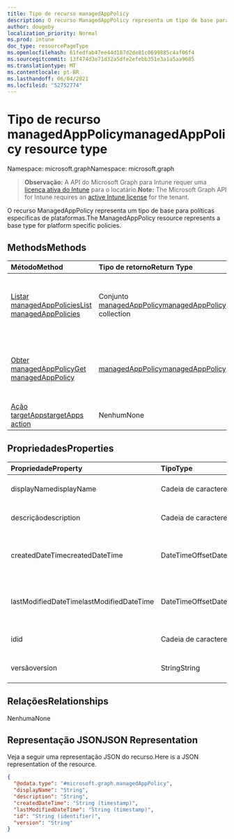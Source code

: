 ```yaml
---
title: Tipo de recurso managedAppPolicy
description: O recurso ManagedAppPolicy representa um tipo de base para políticas específicas de plataformas.
author: dougeby
localization_priority: Normal
ms.prod: intune
doc_type: resourcePageType
ms.openlocfilehash: 61fedfab47ee44d187d2de81c0699885c4af06f4
ms.sourcegitcommit: 13f474d3e71d32a5dfe2efebb351e3a1a5aa9685
ms.translationtype: MT
ms.contentlocale: pt-BR
ms.lasthandoff: 06/04/2021
ms.locfileid: "52752774"
---
```

# <a name="managedapppolicy-resource-type"></a><span data-ttu-id="5b70b-103">Tipo de recurso managedAppPolicy</span><span class="sxs-lookup"><span data-stu-id="5b70b-103">managedAppPolicy resource type</span></span>

<span data-ttu-id="5b70b-104">Namespace: microsoft.graph</span><span class="sxs-lookup"><span data-stu-id="5b70b-104">Namespace: microsoft.graph</span></span>

> <span data-ttu-id="5b70b-105">**Observação:** A API do Microsoft Graph para Intune requer uma [licença ativa do Intune](https://go.microsoft.com/fwlink/?linkid=839381) para o locatário.</span><span class="sxs-lookup"><span data-stu-id="5b70b-105">**Note:** The Microsoft Graph API for Intune requires an [active Intune license](https://go.microsoft.com/fwlink/?linkid=839381) for the tenant.</span></span>

<span data-ttu-id="5b70b-106">O recurso ManagedAppPolicy representa um tipo de base para políticas específicas de plataformas.</span><span class="sxs-lookup"><span data-stu-id="5b70b-106">The ManagedAppPolicy resource represents a base type for platform specific policies.</span></span>

## <a name="methods"></a><span data-ttu-id="5b70b-107">Methods</span><span class="sxs-lookup"><span data-stu-id="5b70b-107">Methods</span></span>
|<span data-ttu-id="5b70b-108">Método</span><span class="sxs-lookup"><span data-stu-id="5b70b-108">Method</span></span>|<span data-ttu-id="5b70b-109">Tipo de retorno</span><span class="sxs-lookup"><span data-stu-id="5b70b-109">Return Type</span></span>|<span data-ttu-id="5b70b-110">Descrição</span><span class="sxs-lookup"><span data-stu-id="5b70b-110">Description</span></span>|
|:---|:---|:---|
|[<span data-ttu-id="5b70b-111">Listar managedAppPolicies</span><span class="sxs-lookup"><span data-stu-id="5b70b-111">List managedAppPolicies</span></span>](../api/intune-mam-managedapppolicy-list.md)|<span data-ttu-id="5b70b-112">Conjunto [managedAppPolicy](../resources/intune-mam-managedapppolicy.md)</span><span class="sxs-lookup"><span data-stu-id="5b70b-112">[managedAppPolicy](../resources/intune-mam-managedapppolicy.md) collection</span></span>|<span data-ttu-id="5b70b-113">Listar propriedades e relações de objetos de [managedAppPolicy](../resources/intune-mam-managedapppolicy.md).</span><span class="sxs-lookup"><span data-stu-id="5b70b-113">List properties and relationships of the [managedAppPolicy](../resources/intune-mam-managedapppolicy.md) objects.</span></span>|
|[<span data-ttu-id="5b70b-114">Obter managedAppPolicy</span><span class="sxs-lookup"><span data-stu-id="5b70b-114">Get managedAppPolicy</span></span>](../api/intune-mam-managedapppolicy-get.md)|[<span data-ttu-id="5b70b-115">managedAppPolicy</span><span class="sxs-lookup"><span data-stu-id="5b70b-115">managedAppPolicy</span></span>](../resources/intune-mam-managedapppolicy.md)|<span data-ttu-id="5b70b-116">Ler propriedades e relações de objetos de [managedAppPolicy](../resources/intune-mam-managedapppolicy.md).</span><span class="sxs-lookup"><span data-stu-id="5b70b-116">Read properties and relationships of the [managedAppPolicy](../resources/intune-mam-managedapppolicy.md) object.</span></span>|
|[<span data-ttu-id="5b70b-117">Ação targetApps</span><span class="sxs-lookup"><span data-stu-id="5b70b-117">targetApps action</span></span>](../api/intune-mam-managedapppolicy-targetapps.md)|<span data-ttu-id="5b70b-118">Nenhum</span><span class="sxs-lookup"><span data-stu-id="5b70b-118">None</span></span>|<span data-ttu-id="5b70b-119">Ainda não documentado</span><span class="sxs-lookup"><span data-stu-id="5b70b-119">Not yet documented</span></span>|

## <a name="properties"></a><span data-ttu-id="5b70b-120">Propriedades</span><span class="sxs-lookup"><span data-stu-id="5b70b-120">Properties</span></span>
|<span data-ttu-id="5b70b-121">Propriedade</span><span class="sxs-lookup"><span data-stu-id="5b70b-121">Property</span></span>|<span data-ttu-id="5b70b-122">Tipo</span><span class="sxs-lookup"><span data-stu-id="5b70b-122">Type</span></span>|<span data-ttu-id="5b70b-123">Descrição</span><span class="sxs-lookup"><span data-stu-id="5b70b-123">Description</span></span>|
|:---|:---|:---|
|<span data-ttu-id="5b70b-124">displayName</span><span class="sxs-lookup"><span data-stu-id="5b70b-124">displayName</span></span>|<span data-ttu-id="5b70b-125">Cadeia de caracteres</span><span class="sxs-lookup"><span data-stu-id="5b70b-125">String</span></span>|<span data-ttu-id="5b70b-126">Nome de exibição da política.</span><span class="sxs-lookup"><span data-stu-id="5b70b-126">Policy display name.</span></span>|
|<span data-ttu-id="5b70b-127">descrição</span><span class="sxs-lookup"><span data-stu-id="5b70b-127">description</span></span>|<span data-ttu-id="5b70b-128">Cadeia de caracteres</span><span class="sxs-lookup"><span data-stu-id="5b70b-128">String</span></span>|<span data-ttu-id="5b70b-129">Descrição da política.</span><span class="sxs-lookup"><span data-stu-id="5b70b-129">The policy's description.</span></span>|
|<span data-ttu-id="5b70b-130">createdDateTime</span><span class="sxs-lookup"><span data-stu-id="5b70b-130">createdDateTime</span></span>|<span data-ttu-id="5b70b-131">DateTimeOffset</span><span class="sxs-lookup"><span data-stu-id="5b70b-131">DateTimeOffset</span></span>|<span data-ttu-id="5b70b-132">A data e a hora da criação da política.</span><span class="sxs-lookup"><span data-stu-id="5b70b-132">The date and time the policy was created.</span></span>|
|<span data-ttu-id="5b70b-133">lastModifiedDateTime</span><span class="sxs-lookup"><span data-stu-id="5b70b-133">lastModifiedDateTime</span></span>|<span data-ttu-id="5b70b-134">DateTimeOffset</span><span class="sxs-lookup"><span data-stu-id="5b70b-134">DateTimeOffset</span></span>|<span data-ttu-id="5b70b-135">Última hora em que a política foi modificada.</span><span class="sxs-lookup"><span data-stu-id="5b70b-135">Last time the policy was modified.</span></span>|
|<span data-ttu-id="5b70b-136">id</span><span class="sxs-lookup"><span data-stu-id="5b70b-136">id</span></span>|<span data-ttu-id="5b70b-137">Cadeia de caracteres</span><span class="sxs-lookup"><span data-stu-id="5b70b-137">String</span></span>|<span data-ttu-id="5b70b-138">Chave da entidade.</span><span class="sxs-lookup"><span data-stu-id="5b70b-138">Key of the entity.</span></span>|
|<span data-ttu-id="5b70b-139">versão</span><span class="sxs-lookup"><span data-stu-id="5b70b-139">version</span></span>|<span data-ttu-id="5b70b-140">String</span><span class="sxs-lookup"><span data-stu-id="5b70b-140">String</span></span>|<span data-ttu-id="5b70b-141">Versão da entidade.</span><span class="sxs-lookup"><span data-stu-id="5b70b-141">Version of the entity.</span></span>|

## <a name="relationships"></a><span data-ttu-id="5b70b-142">Relações</span><span class="sxs-lookup"><span data-stu-id="5b70b-142">Relationships</span></span>
<span data-ttu-id="5b70b-143">Nenhuma</span><span class="sxs-lookup"><span data-stu-id="5b70b-143">None</span></span>

## <a name="json-representation"></a><span data-ttu-id="5b70b-144">Representação JSON</span><span class="sxs-lookup"><span data-stu-id="5b70b-144">JSON Representation</span></span>
<span data-ttu-id="5b70b-145">Veja a seguir uma representação JSON do recurso.</span><span class="sxs-lookup"><span data-stu-id="5b70b-145">Here is a JSON representation of the resource.</span></span>
<!-- {
  "blockType": "resource",
  "keyProperty": "id",
  "@odata.type": "microsoft.graph.managedAppPolicy"
}
-->
``` json
{
  "@odata.type": "#microsoft.graph.managedAppPolicy",
  "displayName": "String",
  "description": "String",
  "createdDateTime": "String (timestamp)",
  "lastModifiedDateTime": "String (timestamp)",
  "id": "String (identifier)",
  "version": "String"
}
```





